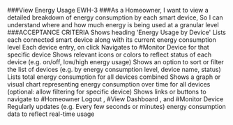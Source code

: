 ###View Energy Usage
EWH-3
###As a Homeowner,
I want to view a detailed breakdown of energy consumption by each smart device,
So I can understand where and how much energy is being used at a granular level
###ACCEPTANCE CRITERIA
Shows heading 'Energy Usage by Device'
Lists each connected smart device along with its current energy consumption level
Each device entry, on click
Navigates to #Monitor Device  for that specific device
Shows relevant icons or colors to reflect status of each device (e.g. on/off, low/high energy usage)
Shows an option to sort or filter the list of devices (e.g. by energy consumption level, device name, status)
Lists total energy consumption for all devices combined
Shows a graph or visual chart representing energy consumption over time for all devices (optional: allow filtering for specific device)
Shows links or buttons to navigate to #Homeowner Logout , #View Dashboard , and #Monitor Device 
Regularly updates (e.g. Every few seconds or minutes) energy consumption data to reflect real-time usage
